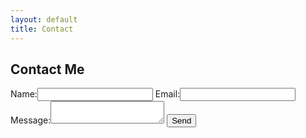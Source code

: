 ```yaml
---
layout: default
title: Contact
---
```

<section class="contact-form">
  <h2>Contact Me</h2>
  <form action="https://formspree.io/f/yourFormID" method="POST">
    <label>Name:<input type="text" name="name" required /></label>
    <label>Email:<input type="email" name="email" required /></label>
    <label>Message:<textarea name="message" required></textarea></label>
    <button type="submit">Send</button>
  </form>
</section>
